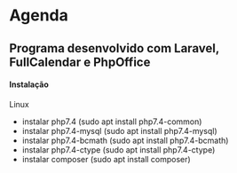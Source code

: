 # Agenda

## Programa desenvolvido com Laravel, FullCalendar e PhpOffice

#### Instalação

Linux
* instalar php7.4 (sudo apt install php7.4-common)
* instalar php7.4-mysql (sudo apt install php7.4-mysql)
* instalar php7.4-bcmath (sudo apt install php7.4-bcmath)
* instalar php7.4-ctype (sudo apt install php7.4-ctype)
* instalar composer (sudo apt install composer)






